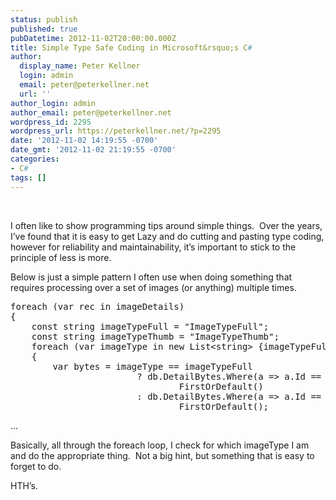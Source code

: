 ```yaml
---
status: publish
published: true
pubDatetime: 2012-11-02T20:00:00.000Z
title: Simple Type Safe Coding in Microsoft&rsquo;s C#
author:
  display_name: Peter Kellner
  login: admin
  email: peter@peterkellner.net
  url: ''
author_login: admin
author_email: peter@peterkellner.net
wordpress_id: 2295
wordpress_url: https://peterkellner.net/?p=2295
date: '2012-11-02 14:19:55 -0700'
date_gmt: '2012-11-02 21:19:55 -0700'
categories:
- C#
tags: []
---
```

<p>&#160;</p>
<p>I often like to show programming tips around simple things.&#160; Over the years, I’ve found that it is easy to get Lazy and do cutting and pasting type coding, however for reliability and maintainability, it’s important to stick to the principle of less is more.</p>
<p>Below is just a simple pattern I often use when doing something that requires processing over a set of images (or anything) multiple times.</p>
<pre class="csharpcode"><span class="kwrd">foreach</span> (var rec <span class="kwrd">in</span> imageDetails)
{
    <span class="kwrd">const</span> <span class="kwrd">string</span> imageTypeFull = <span class="str">&quot;ImageTypeFull&quot;</span>;
    <span class="kwrd">const</span> <span class="kwrd">string</span> imageTypeThumb = <span class="str">&quot;ImageTypeThumb&quot;</span>;
    <span class="kwrd">foreach</span> (var imageType <span class="kwrd">in</span> <span class="kwrd">new</span> List&lt;<span class="kwrd">string</span>&gt; {imageTypeFull, imageTypeThumb})
    {
        var bytes = imageType == imageTypeFull
                        ? db.DetailBytes.Where(a =&gt; a.Id == rec.Id).Select(b =&gt; b.DataBytes).
                                FirstOrDefault()
                        : db.DetailBytes.Where(a =&gt; a.Id == rec.Id).Select(b =&gt; b.DataBytes).
                                FirstOrDefault();</pre>
<p>
<style type="text/css">
.csharpcode, .csharpcode pre<br />
{<br />
	font-size: small;<br />
	color: black;<br />
	font-family: consolas, "Courier New", courier, monospace;<br />
	background-color: #ffffff;<br />
	/*white-space: pre;*/<br />
}<br />
.csharpcode pre { margin: 0em; }<br />
.csharpcode .rem { color: #008000; }<br />
.csharpcode .kwrd { color: #0000ff; }<br />
.csharpcode .str { color: #006080; }<br />
.csharpcode .op { color: #0000c0; }<br />
.csharpcode .preproc { color: #cc6633; }<br />
.csharpcode .asp { background-color: #ffff00; }<br />
.csharpcode .html { color: #800000; }<br />
.csharpcode .attr { color: #ff0000; }<br />
.csharpcode .alt<br />
{<br />
	background-color: #f4f4f4;<br />
	width: 100%;<br />
	margin: 0em;<br />
}<br />
.csharpcode .lnum { color: #606060; }</style>
<p>…</p>
<p>Basically, all through the foreach loop, I check for which imageType I am and do the appropriate thing.&#160; Not a big hint, but something that is easy to forget to do.</p>
<p>HTH’s.</p>
